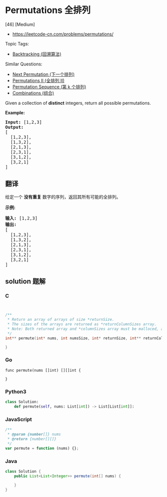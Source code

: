 # Permutations 全排列

[46] [Medium]

- https://leetcode-cn.com/problems/permutations/

Topic Tags:

- [Backtracking (回溯算法)](https://leetcode-cn.com/tag/backtracking/)

Similar Questions:

- [Next Permutation (下一个排列)](https://leetcode-cn.com/problems/next-permutation/)
- [Permutations II (全排列 II)](https://leetcode-cn.com/problems/permutations-ii/)
- [Permutation Sequence (第 k 个排列)](https://leetcode-cn.com/problems/permutation-sequence/)
- [Combinations (组合)](https://leetcode-cn.com/problems/combinations/)

Given a collection of **distinct** integers, return all possible permutations.

**Example:**

<pre><strong>Input:</strong> [1,2,3]
<strong>Output:</strong>
[
  [1,2,3],
  [1,3,2],
  [2,1,3],
  [2,3,1],
  [3,1,2],
  [3,2,1]
]
</pre>

## 翻译

给定一个 **没有重复** 数字的序列，返回其所有可能的全排列。

**示例:**

<pre><strong>输入:</strong> [1,2,3]
<strong>输出:</strong>
[
  [1,2,3],
  [1,3,2],
  [2,1,3],
  [2,3,1],
  [3,1,2],
  [3,2,1]
]</pre>

## solution 题解

### C

```c


/**
 * Return an array of arrays of size *returnSize.
 * The sizes of the arrays are returned as *returnColumnSizes array.
 * Note: Both returned array and *columnSizes array must be malloced, assume caller calls free().
 */
int** permute(int* nums, int numsSize, int* returnSize, int** returnColumnSizes){

}
```

### Go

```golang
func permute(nums []int) [][]int {

}
```

### Python3

```python
class Solution:
    def permute(self, nums: List[int]) -> List[List[int]]:
```

### JavaScript

```javascript
/**
 * @param {number[]} nums
 * @return {number[][]}
 */
var permute = function (nums) {};
```

### Java

```java
class Solution {
    public List<List<Integer>> permute(int[] nums) {

    }
}
```
